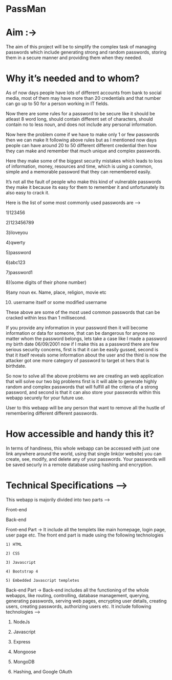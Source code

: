 # PassMan
# Aim :-> 
The aim of this project will be to simplify the complex task of managing passwords which include generating strong and random passwords, storing them in a secure manner and providing them when they needed.  

# Why it’s needed and to whom? 

As of now days people have lots of different accounts from bank to social media, most of them may have more than 20 credentials and that number can go up to 50 for a person working in IT fields. 

Now there are some rules for a password to be secure like it should be atleast 8 word long, should contain different set of characters, should contain no to less noun, and does not include any personal information. 

Now here the problem come if we have to make only 1 or few passwords then we can make It following above rules but as I mentioned now days people can have around 20 to 50 different different credential then how they can make and remember that much unique and complex passwords. 

Here they make some of the biggest security mistakes which leads to loss of information, money, resources and time, which is using a common, simple and a memorable password that they can remembered easily. 

It’s not all the fault of people who make this kind of vulnerable passwords they make it because its easy for them to remember it and unfortunately its also easy to crack it. 

Here is the list of some most commonly used passwords are  --> 

   

1)123456 

2)123456789 

3)iloveyou 

4)qwerty 

5)password 

6)abc123 

7)password1 

8)(some digits of their phone number) 

9)any noun ex. Name, place, religion, movie etc 

10) username itself or some modified username 

These above are some of the most used common passwords that can be cracked within less than 1 millisecond. 

If you provide any information in your password then it will become information or data for someone, that can be dangerous for anyone no matter whom the password belongs, lets take a case like I made a password my birth date 06/09/2001 now if I make this as a password there are few serious security concerns, first is that it can be easily gussed, second is that it itself reveals some information about the user and the third is now the attacker got one more category of password to target ot hers that is birthdate. 

So now to solve all the above problems we are creating an web application that will solve our two big problems first is it will able to generate highly random and complex passwords that will fulfill all the criteria of a strong password, and second is that it can also store your passwords within this webapp securely for your future use. 

User to this webapp will be any person that want to remove all the hustle of remembering different different passwords. 

 
# How accessible and handy this it? 

In terms of handiness, this whole webapp can be accessed with just one link anywhere around the world,  using that single link(or website) you can create, see, modify, and delete any of your passwords. Your passwords will be saved securly in a remote database using hashing and encryption. 

  

 

# Technical Specifications -->  

This webapp is majorily divided into two parts --> 

 Front-end 

 Back-end 

Front-end Part -> It include all the templets like main homepage, login page, user page etc. The front end part is made using the following technologies
 
    1) HTML 

    2) CSS 

    3) Javascript 

    4) Bootstrap 4 

    5) Embedded Javascript templetes 

 

Back-end Part -> Back-end includes all the functioning of the whole webapps, like routing, controlling, database management, querying, generating passwords, serving web pages, encrypting user details, creating users, creating passwords, authorizing users etc. It include following technologies --> 

   1) NodeJs 

   2) Javascript 

   3) Express 

   4) Mongoose 

   5) MongoDB 

   6) Hashing, and Google OAuth 
